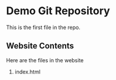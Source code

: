 # Demo Git Repository

This is the first file in the repo.

## Website Contents

Here are the files in the website
1. index.html